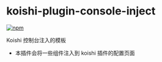 # koishi-plugin-console-inject

[![npm](https://img.shields.io/npm/v/koishi-plugin-console-inject?style=flat-square)](https://www.npmjs.com/package/koishi-plugin-console-inject)

Koishi 控制台注入的模板

* 本插件会将一些组件注入到 koishi 插件的配置页面